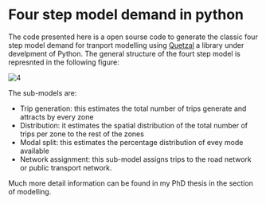 # Four step model demand in python

The code presented here is a open sourse code to generate the classic four step model demand for tranport modelling using [Quetzal](https://github.com/systragroup/quetzal) a library under develpment of Python. 
The general structure of the fourt step model is represnted in the following figure: 


![4](https://user-images.githubusercontent.com/48104481/134217296-24ea73a7-c393-48fb-9e1d-bbfa38641594.png)


The sub-models are:  
- Trip generation: this estimates the total number of trips generate and attracts by every zone 
- Distribution:  it estimates the spatial distribution of the total number of trips per zone to the rest of the zones 
- Modal split: this estimates the percentage distribution of evey mode available  
- Network assignment: this sub-model assigns trips to the road network or public transport network. 


Much more detail information can be found in my PhD thesis in the section of modelling. 

